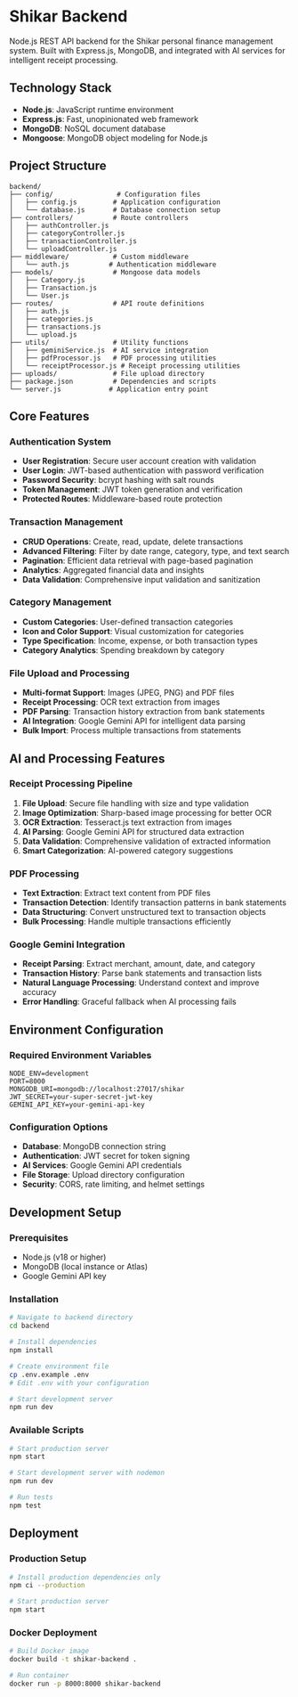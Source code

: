 # Shikar Backend

Node.js REST API backend for the Shikar personal finance management system. Built with Express.js, MongoDB, and integrated with AI services for intelligent receipt processing.

## Technology Stack

- **Node.js**: JavaScript runtime environment
- **Express.js**: Fast, unopinionated web framework
- **MongoDB**: NoSQL document database
- **Mongoose**: MongoDB object modeling for Node.js

## Project Structure

```
backend/
├── config/                # Configuration files
│   ├── config.js         # Application configuration
│   └── database.js       # Database connection setup
├── controllers/          # Route controllers
│   ├── authController.js
│   ├── categoryController.js
│   ├── transactionController.js
│   └── uploadController.js
├── middleware/           # Custom middleware
│   └── auth.js          # Authentication middleware
├── models/               # Mongoose data models
│   ├── Category.js
│   ├── Transaction.js
│   └── User.js
├── routes/               # API route definitions
│   ├── auth.js
│   ├── categories.js
│   ├── transactions.js
│   └── upload.js
├── utils/                # Utility functions
│   ├── geminiService.js  # AI service integration
│   ├── pdfProcessor.js   # PDF processing utilities
│   └── receiptProcessor.js # Receipt processing utilities
├── uploads/              # File upload directory
├── package.json          # Dependencies and scripts
└── server.js            # Application entry point
```

## Core Features

### Authentication System
- **User Registration**: Secure user account creation with validation
- **User Login**: JWT-based authentication with password verification
- **Password Security**: bcrypt hashing with salt rounds
- **Token Management**: JWT token generation and verification
- **Protected Routes**: Middleware-based route protection

### Transaction Management
- **CRUD Operations**: Create, read, update, delete transactions
- **Advanced Filtering**: Filter by date range, category, type, and text search
- **Pagination**: Efficient data retrieval with page-based pagination
- **Analytics**: Aggregated financial data and insights
- **Data Validation**: Comprehensive input validation and sanitization

### Category Management
- **Custom Categories**: User-defined transaction categories
- **Icon and Color Support**: Visual customization for categories
- **Type Specification**: Income, expense, or both transaction types
- **Category Analytics**: Spending breakdown by category

### File Upload and Processing
- **Multi-format Support**: Images (JPEG, PNG) and PDF files
- **Receipt Processing**: OCR text extraction from images
- **PDF Parsing**: Transaction history extraction from bank statements
- **AI Integration**: Google Gemini API for intelligent data parsing
- **Bulk Import**: Process multiple transactions from statements

## AI and Processing Features

### Receipt Processing Pipeline
1. **File Upload**: Secure file handling with size and type validation
2. **Image Optimization**: Sharp-based image processing for better OCR
3. **OCR Extraction**: Tesseract.js text extraction from images
4. **AI Parsing**: Google Gemini API for structured data extraction
5. **Data Validation**: Comprehensive validation of extracted information
6. **Smart Categorization**: AI-powered category suggestions

### PDF Processing
- **Text Extraction**: Extract text content from PDF files
- **Transaction Detection**: Identify transaction patterns in bank statements
- **Data Structuring**: Convert unstructured text to transaction objects
- **Bulk Processing**: Handle multiple transactions efficiently

### Google Gemini Integration
- **Receipt Parsing**: Extract merchant, amount, date, and category
- **Transaction History**: Parse bank statements and transaction lists
- **Natural Language Processing**: Understand context and improve accuracy
- **Error Handling**: Graceful fallback when AI processing fails

## Environment Configuration

### Required Environment Variables
```env
NODE_ENV=development
PORT=8000
MONGODB_URI=mongodb://localhost:27017/shikar
JWT_SECRET=your-super-secret-jwt-key
GEMINI_API_KEY=your-gemini-api-key
```

### Configuration Options
- **Database**: MongoDB connection string
- **Authentication**: JWT secret for token signing
- **AI Services**: Google Gemini API credentials
- **File Storage**: Upload directory configuration
- **Security**: CORS, rate limiting, and helmet settings

## Development Setup

### Prerequisites
- Node.js (v18 or higher)
- MongoDB (local instance or Atlas)
- Google Gemini API key

### Installation
```bash
# Navigate to backend directory
cd backend

# Install dependencies
npm install

# Create environment file
cp .env.example .env
# Edit .env with your configuration

# Start development server
npm run dev
```

### Available Scripts
```bash
# Start production server
npm start

# Start development server with nodemon
npm run dev

# Run tests
npm test
```
## Deployment

### Production Setup
```bash
# Install production dependencies only
npm ci --production

# Start production server
npm start
```

### Docker Deployment
```bash
# Build Docker image
docker build -t shikar-backend .

# Run container
docker run -p 8000:8000 shikar-backend
```

